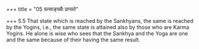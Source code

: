 +++
title = "05 यत्साङ्ख्यैः प्राप्यते"

+++
5.5 That state which is reached by the Sankhyans, the same is reached by
the Yogins, i.e., the same state is attained also by those who are Karma
Yogins. He alone is wise who sees that the Sankhya and the Yoga are one
and the same because of their having the same result.
